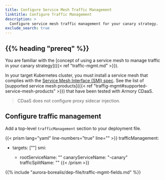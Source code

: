 ```yaml
---
title: Configure Service Mesh Traffic Management
linktitle: Configure Traffic Management
description: >
  Configure service mesh traffic management for your canary strategy.
exclude_search: true
---
```


## {{% heading "prereq" %}}

You are familiar with the [concept of using a service mesh to manage traffic in your canary strategy]({{< ref "traffic-mgmt.md" >}}).

In your target Kubernetes cluster, you must install a service mesh that complies with the [Service Mesh Interface (SMI) spec](https://github.com/servicemeshinterface/smi-spec). See the list of [supported service mesh products]({{< ref "traffig-mgmt#supported-service-mesh-products" >}}) that have been tested with Armory CDaaS.

>CDaaS does not configure proxy sidecar injection.

## Configure traffic management

Add a top-level `trafficManagement` section to your deployment file.

{{< prism lang="yaml" line-numbers="true" line="" >}}
trafficManagement:
  - targets: ["<target>"]
    smi:
      - rootServiceName: "<rootServiceName>"
        canaryServiceName: "<rootServiceName>-canary"
        trafficSplitName: "<rootServiceName>"
{{< /prism >}}

{{% include "aurora-borealis/dep-file/traffic-mgmt-fields.md" %}}
